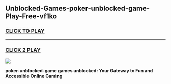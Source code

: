 
## Unblocked-Games-poker-unblocked-game-Play-Free-vf1ko
<h3>
<a href="https://premium76.site?title=poker-unblocked-game&ref=18A">CLICK TO PLAY</a></h3>
<hr>

<h3>
<a href="https://premium76.site?title=poker-unblocked-game&ref=18A">CLICK 2 PLAY</a>
  
</h3>

<a href="https://premium76.site?title=poker-unblocked-game&ref=18A"><img src="https://clearcache.store/games.png"></a>


**poker-unblocked-game games unblocked: Your Gateway to Fun and Accessible Online Gaming**
